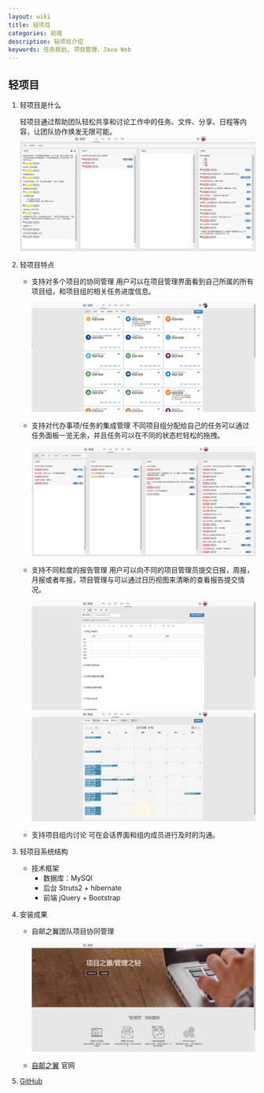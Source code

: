 ```yaml
---
layout: wiki
title: 轻项目
categories: 前端
description: 轻项目介绍
keywords: 任务规划, 项目管理，Java Web
---
```


## 轻项目

1. 轻项目是什么

    轻项目通过帮助团队轻松共享和讨论工作中的任务、文件、分享、日程等内容，让团队协作焕发无限可能。
    ![轻项目示意图](/images/peojects/qingxiangmu/qingxiangmu1.png)

2. 轻项目特点

    - 支持对多个项目的协同管理
        用户可以在项目管理界面看到自己所属的所有项目组，和项目组的相关任务进度信息。

        ![轻项目示意图](/images/peojects/qingxiangmu/qingxiangmu2.png)

    - 支持对代办事项/任务的集成管理
        不同项目组分配给自己的任务可以通过任务面板一览无余，并且任务可以在不同的状态栏轻松的拖拽。

        ![轻项目示意图](/images/peojects/qingxiangmu/qingxiangmu3.png)
        
    - 支持不同粒度的报告管理
        用户可以向不同的项目管理员提交日报，周报，月报或者年报，项目管理与可以通过日历视图来清晰的查看报告提交情况。
        
        ![轻项目示意图](/images/peojects/qingxiangmu/qingxiangmu4.png)
        ![轻项目示意图](/images/peojects/qingxiangmu/qingxiangmu5.png)

    - 支持项目组内讨论
        可在会话界面和组内成员进行及时的沟通。

   

3. 轻项目系统结构

    - 技术框架
        - 数据库：MySQl
        - 后台 Struts2 + hibernate
        - 前端 jQuery + Bootstrap

4. 安装成果

    - 自邮之翼团队项目协同管理

        ![轻项目示意图](/images/peojects/qingxiangmu/qingxiangmu6.png)

    - [自邮之翼](http://www.free4inno.com) 官网

5. [GitHub](https://github.com/fuhuacn/free_board)
